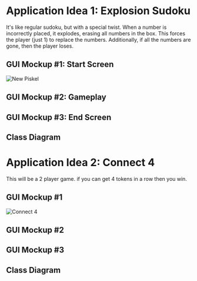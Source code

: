 # Application Idea 1: Explosion Sudoku
It's like regular sudoku, but with a special twist. When a number is incorrectly placed, it explodes, erasing all numbers in the box. This forces the player (just 1) to replace the numbers. Additionally, if all the numbers are gone, then the player loses.

## GUI Mockup #1: Start Screen
![New Piskel](https://user-images.githubusercontent.com/89100747/161114242-3ec0f67c-1d65-46e8-9338-24cc781f4f3e.png)
## GUI Mockup #2: Gameplay

## GUI Mockup #3: End Screen

## Class Diagram

# Application Idea 2: Connect 4
This will be a 2 player game. if you can get 4 tokens in a row then you win.

## GUI Mockup #1 
![Connect 4](https://user-images.githubusercontent.com/78513048/161125104-e8867c49-025f-4633-9b4b-07332c9c2a31.gif)

## GUI Mockup #2

## GUI Mockup #3

## Class Diagram

